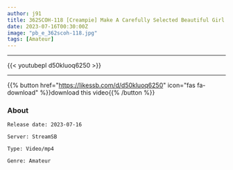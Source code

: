 ```yaml
---
author: j91
title: 362SCOH-118 [Creampie] Make A Carefully Selected Beautiful Girl Cosplay And Impregnate My C***d! [La Chi-Nee-Sama]
date: 2023-07-16T00:30:00Z
image: "pb_e_362scoh-118.jpg"
tags: [Amateur]
---
```

___

{{< youtubepl d50kluoq6250 >}}
___

{{% button href="https://likessb.com/d/d50kluoq6250" icon="fas fa-download" %}}download this video{{% /button %}}
### About

`Release date: 2023-07-16`

`Server: StreamSB`

`Type: Video/mp4`

`Genre:	Amateur`